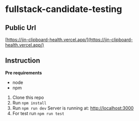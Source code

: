 # fullstack-candidate-testing

## Public Url
[https://jin-clipboard-health.vercel.app/](https://jin-clipboard-health.vercel.app/)
## Instruction
**Pre requirements**
- node
- npm

1. Clone this repo
2. Run `npm install`
3. Run `npm run dev`
    Server is running at: [http://localhost:3000](http://localhost:3000)
4. For test run `npm run test`

